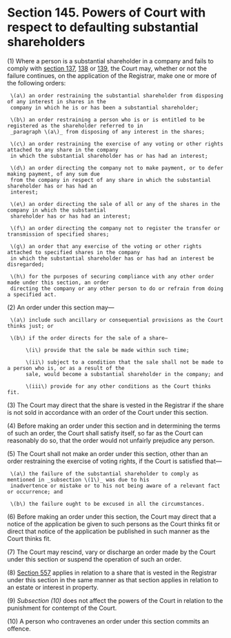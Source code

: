 # Section 145. Powers of Court with respect to defaulting substantial shareholders

\(1\) Where a person is a substantial shareholder in a company and fails to comply with [section 137](section-137.-substantial-shareholder-to-notify-company-of-his-interests.md), [138](section-138.-substantial-shareholder-to-notify-company-of-change-in-his-interests.md) or [139](section-139.-person-who-ceases-to-be-substantial-shareholder-to-notify-company.md), the Court may, whether or not the failure continues, on the application of the Registrar, make one or more of the following orders:

     \(a\) an order restraining the substantial shareholder from disposing of any interest in shares in the  
     company in which he is or has been a substantial shareholder;

     \(b\) an order restraining a person who is or is entitled to be registered as the shareholder referred to in  
     _paragraph \(a\)_ from disposing of any interest in the shares;

     \(c\) an order restraining the exercise of any voting or other rights attached to any share in the company  
     in which the substantial shareholder has or has had an interest;

     \(d\) an order directing the company not to make payment, or to defer making payment, of any sum due  
     from the company in respect of any share in which the substantial shareholder has or has had an  
     interest;

     \(e\) an order directing the sale of all or any of the shares in the company in which the substantial  
     shareholder has or has had an interest;

     \(f\) an order directing the company not to register the transfer or transmission of specified shares;

     \(g\) an order that any exercise of the voting or other rights attached to specified shares in the company  
     in which the substantial shareholder has or has had an interest be disregarded;

     \(h\) for the purposes of securing compliance with any other order made under this section, an order  
     directing the company or any other person to do or refrain from doing a specified act.

\(2\) An order under this section may—

     \(a\) include such ancillary or consequential provisions as the Court thinks just; or

     \(b\) if the order directs for the sale of a share—

          \(i\) provide that the sale be made within such time;

          \(ii\) subject to a condition that the sale shall not be made to a person who is, or as a result of the  
          sale, would become a substantial shareholder in the company; and

          \(iii\) provide for any other conditions as the Court thinks fit.

\(3\) The Court may direct that the share is vested in the Registrar if the share is not sold in accordance with an order of the Court under this section.

\(4\) Before making an order under this section and in determining the terms of such an order, the Court shall satisfy itself, so far as the Court can reasonably do so, that the order would not unfairly prejudice any person.

\(5\) The Court shall not make an order under this section, other than an order restraining the exercise of voting rights, if the Court is satisfied that—

     \(a\) the failure of the substantial shareholder to comply as mentioned in _subsection \(1\)_ was due to his  
     inadvertence or mistake or to his not being aware of a relevant fact or occurrence; and

     \(b\) the failure ought to be excused in all the circumstances.

\(6\) Before making an order under this section, the Court may direct that a notice of the application be given to such persons as the Court thinks fit or direct that notice of the application be published in such manner as the Court thinks fit.

\(7\) The Court may rescind, vary or discharge an order made by the Court under this section or suspend the operation of such an order.

\(8\) [Section 557](../../../part-4-cessation-of-companies/division-4-striking-off-and-management-of-assets-of-dissolved-companies/subdivision-2-management-of-assets-of-dissolved-companies/section-557.-outstanding-assets-of-dissolved-or-struck-off-company-to-vest-in-registrar.md) applies in relation to a share that is vested in the Registrar under this section in the same manner as that section applies in relation to an estate or interest in property.

\(9\) _Subsection \(10\)_ does not affect the powers of the Court in relation to the punishment for contempt of the Court.

\(10\) A person who contravenes an order under this section commits an offence.

